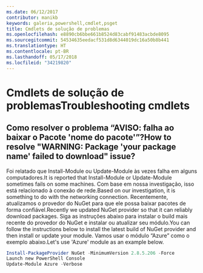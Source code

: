 ```yaml
---
ms.date: 06/12/2017
contributor: manikb
keywords: galeria,powershell,cmdlet,psget
title: Cmdlets de solução de problemas
ms.openlocfilehash: e8890cb6bbe661b8524d83cabf91483acbde8095
ms.sourcegitcommit: 54534635eedacf531d8d6344019dc16a50b8b441
ms.translationtype: HT
ms.contentlocale: pt-BR
ms.lasthandoff: 05/17/2018
ms.locfileid: "34219820"
---
```

# <a name="troubleshooting-cmdlets"></a><span data-ttu-id="6df22-103">Cmdlets de solução de problemas</span><span class="sxs-lookup"><span data-stu-id="6df22-103">Troubleshooting cmdlets</span></span>

## <a name="how-to-resolve-warning-package-your-package-name-failed-to-download-issue"></a><span data-ttu-id="6df22-104">Como resolver o problema “AVISO: falha ao baixar o Pacote 'nome do pacote'”?</span><span class="sxs-lookup"><span data-stu-id="6df22-104">How to resolve "WARNING: Package 'your package name' failed to download" issue?</span></span>

<span data-ttu-id="6df22-105">Foi relatado que Install-Module ou Update-Module às vezes falha em alguns computadores.</span><span class="sxs-lookup"><span data-stu-id="6df22-105">It is reported that Install-Module or Update-Module sometimes fails on some machines.</span></span>
<span data-ttu-id="6df22-106">Com base em nossa investigação, isso está relacionado à conexão de rede.</span><span class="sxs-lookup"><span data-stu-id="6df22-106">Based on our investigation, it is something to do with the networking connection.</span></span>
<span data-ttu-id="6df22-107">Recentemente, atualizamos o provedor do NuGet para que ele possa baixar pacotes de forma confiável.</span><span class="sxs-lookup"><span data-stu-id="6df22-107">Recently we updated NuGet provider so that it can reliably download packages.</span></span>
<span data-ttu-id="6df22-108">Siga as instruções abaixo para instalar o build mais recente do provedor do NuGet e instalar ou atualizar seu módulo.</span><span class="sxs-lookup"><span data-stu-id="6df22-108">You can follow the instructions below to install the latest build of NuGet provider and then install or update your module.</span></span>
<span data-ttu-id="6df22-109">Vamos usar o módulo “Azure” como o exemplo abaixo.</span><span class="sxs-lookup"><span data-stu-id="6df22-109">Let's use 'Azure' module as an example below.</span></span>

```powershell
Install-PackageProvider NuGet -MinimumVersion 2.8.5.206 -Force
Launch new PowerShell Console
Update-Module Azure -Verbose
```